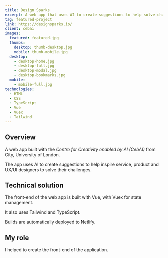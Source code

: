 ```yaml
---
title: Design Sparks
excerpt: A web app that uses AI to create suggestions to help solve challenges for sports coaches
tag: featured-project
link: https://designsparks.io/
client: cebai
images:
  featured: featured.jpg
  thumbs:
    desktop: thumb-desktop.jpg
    mobile: thumb-mobile.jpg
  desktop:
    - desktop-home.jpg
    - desktop-full.jpg
    - desktop-modal.jpg
    - desktop-bookmarks.jpg
  mobile:
    - mobile-full.jpg
technologies:
  - HTML
  - CSS
  - TypeScript
  - Vue
  - Vuex
  - Tailwind
---
```


## Overview

A web app built with the _Centre for Creativity enabled by AI (CebAI)_ from City, University of London.

The app uses AI to create suggestions to help inspire service, product and UX/UI designers to solve their challenges.


## Technical solution

The front-end of the web app is built with Vue, with Vuex for state management.

It also uses Tailwind and TypeScript.

Builds are automatically deployed to Netlify.


## My role

I helped to create the front-end of the application.
